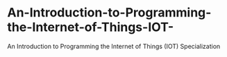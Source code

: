 # An-Introduction-to-Programming-the-Internet-of-Things-IOT-
An Introduction to Programming the Internet of Things (IOT) Specialization
